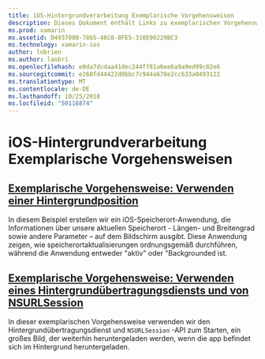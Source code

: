 ```yaml
---
title: iOS-Hintergrundverarbeitung Exemplarische Vorgehensweisen
description: Dieses Dokument enthält Links zu exemplarischen Vorgehensweisen, die veranschaulichen, wie Sie die Verwendung von Standortinformationen in einer backgrounded-app und zum Hintergrundübertragungsdiensts und von NSURLSession zu verwenden.
ms.prod: xamarin
ms.assetid: D4937080-7865-48C0-8FE5-310E90229BC3
ms.technology: xamarin-ios
author: lobrien
ms.author: laobri
ms.openlocfilehash: e0da7dcdaa41dec244ff81a6ee6a9a9ed99c02e6
ms.sourcegitcommit: e268fd44422d0bbc7c944a678e2cc633a0493122
ms.translationtype: MT
ms.contentlocale: de-DE
ms.lasthandoff: 10/25/2018
ms.locfileid: "50116874"
---
```

# <a name="ios-backgrounding-walkthroughs"></a>iOS-Hintergrundverarbeitung Exemplarische Vorgehensweisen

##  <a name="walkthrough---using-background-locationiosapp-fundamentalsbackgroundingios-backgrounding-walkthroughslocation-walkthroughmd"></a>[Exemplarische Vorgehensweise: Verwenden einer Hintergrundposition](~/ios/app-fundamentals/backgrounding/ios-backgrounding-walkthroughs/location-walkthrough.md)

In diesem Beispiel erstellen wir ein iOS-Speicherort-Anwendung, die Informationen über unsere aktuellen Speicherort - Längen- und Breitengrad sowie andere Parameter – auf dem Bildschirm ausgibt. Diese Anwendung zeigen, wie speicherortaktualisierungen ordnungsgemäß durchführen, während die Anwendung entweder "aktiv" oder "Backgrounded ist.

##  <a name="walkthrough---using-background-transfer-service-and-nsurlsessioniosapp-fundamentalsbackgroundingios-backgrounding-walkthroughsbackground-transfer-walkthroughmd"></a>[Exemplarische Vorgehensweise: Verwenden eines Hintergrundübertragungsdiensts und von NSURLSession](~/ios/app-fundamentals/backgrounding/ios-backgrounding-walkthroughs/background-transfer-walkthrough.md)

In dieser exemplarischen Vorgehensweise verwenden wir den Hintergrundübertragungsdienst und `NSURLSession` -API zum Starten, ein großes Bild, der weiterhin heruntergeladen werden, wenn die app befindet sich im Hintergrund heruntergeladen.
